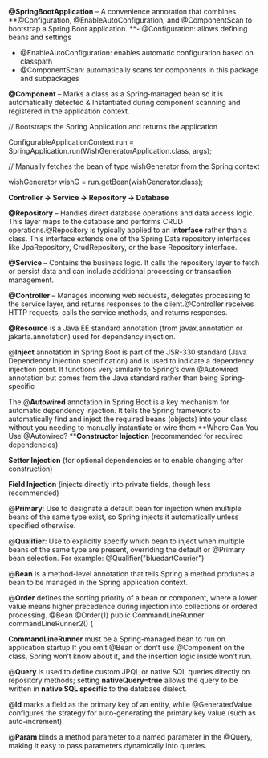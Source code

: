



**@SpringBootApplication** – A convenience annotation that combines
**@Configuration, @EnableAutoConfiguration, and @ComponentScan to bootstrap a Spring Boot application.
**- @Configuration: allows defining beans and settings
- @EnableAutoConfiguration: enables automatic configuration based on classpath
- @ComponentScan: automatically scans for components in this package and subpackages

**@Component** – Marks a class as a Spring‑managed bean so it is automatically detected & Instantiated during component scanning and registered in the application context.

// Bootstraps the Spring Application and returns the application 

ConfigurableApplicationContext run = SpringApplication.run(WishGeneratorApplication.class, args);

// Manually fetches the bean of type wishGenerator from the Spring context

wishGenerator wishG = run.getBean(wishGenerator.class);

**Controller → Service → Repository → Database**

**@Repository** – Handles direct database operations and data access logic. This layer maps to the database and performs CRUD operations.@Repository is typically applied to an **interface** rather than a class. This interface extends one of the Spring Data repository interfaces like JpaRepository, CrudRepository, or the base Repository interface.

**@Service** – Contains the business logic. It calls the repository layer to fetch or persist data and can include additional processing or transaction management.

**@Controller** – Manages incoming web requests, delegates processing to the service layer, and returns responses to the client.@Controller receives HTTP requests, calls the service methods, and returns responses.


**@Resource** is a Java EE standard annotation (from javax.annotation or jakarta.annotation) used for dependency injection.

@**Inject** annotation in Spring Boot is part of the JSR-330 standard (Java Dependency Injection specification) and is used to indicate a dependency injection point. It functions very similarly to Spring’s own @Autowired annotation but comes from the Java standard rather than being Spring-specific

The @**Autowired** annotation in Spring Boot is a key mechanism for automatic dependency injection. It tells the Spring framework to automatically find and inject the required beans (objects) into your class without you needing to manually instantiate or wire them
**Where Can You Use @Autowired?
****Constructor Injection** (recommended for required dependencies)

**Setter Injection** (for optional dependencies or to enable changing after construction)

**Field Injection** (injects directly into private fields, though less recommended)

@**Primary**: Use to designate a default bean for injection when multiple beans of the same type exist, so Spring injects it automatically unless specified otherwise.

@**Qualifier**: Use to explicitly specify which bean to inject when multiple beans of the same type are present, overriding the default or @Primary bean selection.
For example:     @Qualifier("bluedartCourier")


@**Bean** is a method-level annotation that tells Spring a method produces a bean to be managed in the Spring application context.

@**Order** defines the sorting priority of a bean or component, where a lower value means higher precedence during injection into collections or ordered processing.
    @Bean
    @Order(1)
    public CommandLineRunner commandLineRunner2() {

**CommandLineRunner** must be a Spring-managed bean to run on application startup
If you omit @Bean or don’t use @Component on the class, Spring won’t know about it, and the insertion logic inside won’t run.

@**Query** is used to define custom JPQL or native SQL queries directly on repository methods; setting **nativeQuery=true** allows the query to be written in **native SQL specific** to the database dialect.

@**Id** marks a field as the primary key of an entity, while @GeneratedValue configures the strategy for auto-generating the primary key value (such as auto-increment).

@**Param** binds a method parameter to a named parameter in the @Query, making it easy to pass parameters dynamically into queries.



